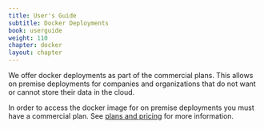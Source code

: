 ```yaml
---
title: User's Guide
subtitle: Docker Deployments
book: userguide
weight: 110
chapter: docker
layout: chapter
---
```

We offer docker deployments as part of the commercial plans. This allows on premise deployments for companies and organizations that do not want or cannot store their data in the cloud.

In order to access the docker image for on premise deployments you must have a commercial plan. See [plans and pricing](https://form.io/pricing) for more information.
